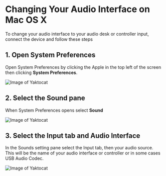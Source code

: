 # Changing Your Audio Interface on Mac OS X

To change your audio interface to your audio desk or controller input, connect the device and follow these steps

## 1. Open System Preferences

Open System Preferences by clicking the Apple in the top left of the screen then clicking **System Preferences**.

![Image of Yaktocat](https://raw.githubusercontent.com/chewcode/Guide/master/using_chew/changing_your_audio_interface_mac_step_1.png)


## 2. Select the Sound pane

When System Preferences opens select **Sound**

![Image of Yaktocat](https://raw.githubusercontent.com/chewcode/Guide/master/using_chew/changing_your_audio_interface_mac_step_2.png)


## 3. Select the Input tab and Audio Interface

In the Sounds setting pane select the Input tab, then your audio source. This will be the name of your audio interface or controller or in some cases USB Audio Codec.

![Image of Yaktocat](https://raw.githubusercontent.com/chewcode/Guide/master/using_chew/changing_your_audio_interface_mac_step_3.png)